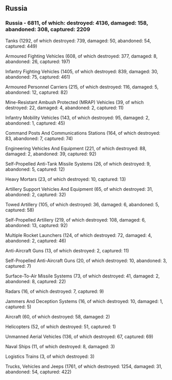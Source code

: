 
 
 ## Russia
 
 ### Russia - 6811, of which: destroyed: 4136, damaged: 158, abandoned: 308, captured: 2209

 

 

 Tanks (1292, of which destroyed: 739, damaged: 50, abandoned: 54, captured: 449)

 Armoured Fighting Vehicles (608, of which destroyed: 377, damaged: 8, abandoned: 26, captured: 197)

 Infantry Fighting Vehicles (1405, of which destroyed: 839, damaged: 30, abandoned: 75, captured: 461)

 Armoured Personnel Carriers (215, of which destroyed: 116, damaged: 5, abandoned: 12, captured: 82)

 Mine-Resistant Ambush Protected (MRAP) Vehicles (39, of which destroyed: 22, damaged: 4, abandoned: 2, captured: 11)

 Infantry Mobility Vehicles (143, of which destroyed: 95, damaged: 2, abandoned: 1, captured: 45)

 Command Posts And Communications Stations (164, of which destroyed: 83, abandoned: 7, captured: 74)

 Engineering Vehicles And Equipment (221, of which destroyed: 88, damaged: 2, abandoned: 39, captured: 92)

 Self-Propelled Anti-Tank Missile Systems (26, of which destroyed: 9, abandoned: 5, captured: 12)

 Heavy Mortars (23, of which destroyed: 10, captured: 13)

 Artillery Support Vehicles And Equipment (65, of which destroyed: 31, abandoned: 2, captured: 32)

 Towed Artillery (105, of which destroyed: 36, damaged: 6, abandoned: 5, captured: 58)

 Self-Propelled Artillery (219, of which destroyed: 108, damaged: 6, abandoned: 13, captured: 92)

 Multiple Rocket Launchers (124, of which destroyed: 72, damaged: 4, abandoned: 2, captured: 46)

 Anti-Aircraft Guns (13, of which destroyed: 2, captured: 11)

 Self-Propelled Anti-Aircraft Guns (20, of which destroyed: 10, abandoned: 3, captured: 7)

 Surface-To-Air Missile Systems (73, of which destroyed: 41, damaged: 2, abandoned: 8, captured: 22)

 Radars (16, of which destroyed: 7, captured: 9)

 Jammers And Deception Systems (16, of which destroyed: 10, damaged: 1, captured: 5)

 Aircraft (60, of which destroyed: 58, damaged: 2)

 Helicopters (52, of which destroyed: 51, captured: 1)

 Unmanned Aerial Vehicles (136, of which destroyed: 67, captured: 69)

 Naval Ships (11, of which destroyed: 8, damaged: 3)

 Logistics Trains (3, of which destroyed: 3)

 Trucks, Vehicles and Jeeps (1761, of which destroyed: 1254, damaged: 31, abandoned: 54, captured: 422)

